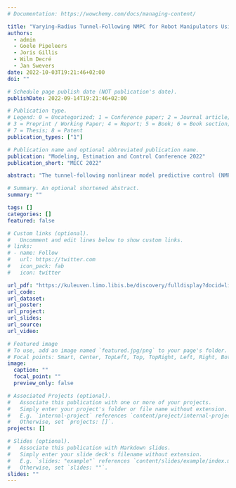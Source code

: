 ```yaml
---
# Documentation: https://wowchemy.com/docs/managing-content/

title: "Varying-Radius Tunnel-Following NMPC for Robot Manipulators Using Sequential Convex Quadratic Programming"
authors:
  - admin
  - Goele Pipeleers
  - Joris Gillis
  - Wilm Decré
  - Jan Swevers
date: 2022-10-03T19:21:46+02:00
doi: ""

# Schedule page publish date (NOT publication's date).
publishDate: 2022-09-14T19:21:46+02:00

# Publication type.
# Legend: 0 = Uncategorized; 1 = Conference paper; 2 = Journal article;
# 3 = Preprint / Working Paper; 4 = Report; 5 = Book; 6 = Book section;
# 7 = Thesis; 8 = Patent
publication_types: ["1"]

# Publication name and optional abbreviated publication name.
publication: "Modeling, Estimation and Control Conference 2022"
publication_short: "MECC 2022"

abstract: "The tunnel-following nonlinear model predictive control (NMPC) scheme for robot manipulators allows the definition of tasks where deviations from a given path reference are allowed but upper-bounded by a user-defined parameter, which for a position tunnel represents the radius of the tunnel. The underlying optimal control problem (OCP) in this scheme can be efficiently solved by using the sequential convex quadratic programming (SCQP) method. Up to now, this scheme has been implemented with constant tunnel radii, although several tasks, such as human-robot collaboration or pick-and-place tasks, would benefit from variable radii throughout task execution. The SCQP method is however not able to exploit the structure of varying-radius tunnel constraints, which can lead to unstable iterations of the SQP method. In this work, we propose a reformulation of the tunnel constraints to overcome this issue, allowing the use of the SCQP method to efficiently solve the underlying OCP. We also provide insight into an efficient implementation of the SCQP method using the lin operator and prove the main theorem underlying such operator. Simulation results of a pick-and-place task involving a varying-radius tunnel are presented to support the applicability of the proposed methods."

# Summary. An optional shortened abstract.
summary: ""

tags: []
categories: []
featured: false

# Custom links (optional).
#   Uncomment and edit lines below to show custom links.
# links:
# - name: Follow
#   url: https://twitter.com
#   icon_pack: fab
#   icon: twitter

url_pdf: "https://kuleuven.limo.libis.be/discovery/fulldisplay?docid=lirias3769060&context=SearchWebhook&vid=32KUL_KUL:Lirias&search_scope=lirias_profile&tab=LIRIAS&adaptor=SearchWebhook&lang=en"
url_code:
url_dataset:
url_poster:
url_project:
url_slides:
url_source:
url_video:

# Featured image
# To use, add an image named `featured.jpg/png` to your page's folder. 
# Focal points: Smart, Center, TopLeft, Top, TopRight, Left, Right, BottomLeft, Bottom, BottomRight.
image:
  caption: ""
  focal_point: ""
  preview_only: false

# Associated Projects (optional).
#   Associate this publication with one or more of your projects.
#   Simply enter your project's folder or file name without extension.
#   E.g. `internal-project` references `content/project/internal-project/index.md`.
#   Otherwise, set `projects: []`.
projects: []

# Slides (optional).
#   Associate this publication with Markdown slides.
#   Simply enter your slide deck's filename without extension.
#   E.g. `slides: "example"` references `content/slides/example/index.md`.
#   Otherwise, set `slides: ""`.
slides: ""
---
```

